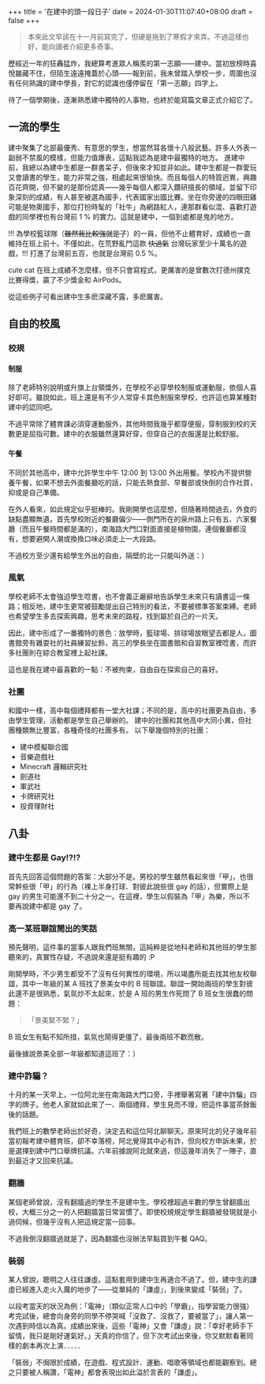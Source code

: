 +++
title = '在建中的頭一段日子'
date = 2024-01-30T11:07:40+08:00
draft = false
+++

> 本來此文早該在十一月前寫完了，但硬是拖到了寒假才來弄。不過這樣也好，能向讀者介紹更多奇事。

歷經近一年的狂轟猛炸，我總算考進眾人稱羨的第一志願——建中。當初放榜時喜悅雖藏不住，但陌生遠遠掩蓋於心頭——報到前，我未曾踏入學校一步，周圍也沒有任何熟識的建中學長，對它的認識也僅停留在「第一志願」四字上。

待了一個學期後，逐漸熟悉建中獨特的人事物，也終於能寫篇文章正式介紹它了。

## 一流的學生

建中聚集了北部最優秀、有意思的學生，想當然耳各懷十八般武藝。許多人外表一副弱不禁風的模樣，但能力值爆表，這點我認為是建中最獨特的地方。
進建中前，我總以為建中生都是一群書呆子，但後來才知並非如此。建中生都是一群愛玩又會讀書的學生，能力非常之強，相處起來很愉快。而且每個人的特質迥異，興趣百花齊開，但不變的是那份認真——幾乎每個人都深入鑽研擅長的領域，並留下印象深刻的成績，有人甚至被選為國手，代表國家出國比賽。坐在你旁邊的四眼田雞可能是物奧國手，那位打扮時髦的「社牛」為網路紅人，連那群看似混、喜歡打遊戲的同學裡也有台灣前 1 % 的實力。這就是建中，一個到處都是鬼的地方。

!!! 為學校籃球隊（~~雖然我比較強就是了~~）的一員，但他不止體育好，成績也一直維持在班上前十。不僅如此，在荒野亂鬥這款 ~~快過氣~~ 台灣玩家至少十萬名的遊戲，!!! 打進了台灣前五百，也就是台灣前 0.5 %。

cute cat 在班上成績不怎麼樣，但不只會寫程式，更厲害的是曾數次打德州撲克比賽得獎，贏了不少獎金和 AirPods。

從這些例子可看出建中生多麽深藏不露，多麽厲害。

## 自由的校風

### 校規

#### 制服

除了老師特別說明或升旗上台領獎外，在學校不必穿學校制服或運動服，依個人喜好即可。雖說如此，班上還是有不少人常穿卡其色制服來學校，也許這也算某種對建中的認同吧。

不過平常除了體育課必須穿運動服外，其他時間我幾乎都穿便服，穿制服到校的天數更是屈指可數。建中的衣服雖然還算好穿，但穿自己的衣服還是比較舒服。

#### 午餐

不同於其他高中，建中允許學生中午 12:00 到 13:00 外出用餐。學校內不提供營養午餐，如果不想去外面餐廳吃的話，只能去熱食部、早餐部或快倒的合作社買，抑或是自己準備。

在外人看來，如此規定似乎挺棒的。我剛開學也這麼想，但隨著時間過去，外食的缺點盡顯無遺。首先學校附近的餐廳偏少——側門所在的泉州路上只有五、六家餐廳（而且午餐時間都是滿的），南海路大門口對面直接是植物園，連個餐廳都沒有，想要避開人潮或換換口味必須走上一大段路。

不過校方至少還有給學生外出的自由，隔壁的北一只能叫外送：）

### 風氣

學校老師不太會強迫學生唸書，也不會義正嚴辭地告訴學生未來只有讀書這一條路；相反地，建中生更常被鼓勵提出自己特別的看法，不要被標準答案束縛。老師也希望學生多去探索興趣，思考未來的路程，找到屬於自己的一片天。

因此，建中形成了一番獨特的景色：放學時，籃球場、排球場放眼望去都是人，圖書館旁有雜耍社的社員練習扯鈴，高三的學長坐在圖書館和自習教室裡唸書，而許多社團則在綜合教室裡上起社課。

這也是我在建中最喜歡的一點：不被拘束，自由自在探索自己的喜好。

### 社團

和國中一樣，高中每個禮拜都有一堂大社課；不同的是，高中的社團更為自由，多由學生管理，活動都是學生自己舉辦的。
建中的社團和其他高中大同小異，但社團種類無比豐富，各種奇怪的社團多有。
以下舉幾個特別的社團：

- 建中模擬聯合國
- 音樂遊戲社
- Minecraft 邏輯研究社
- 劍道社
- 軍武社
- 卡牌研究社
- 投資理財社

## 八卦

### 建中生都是 Gay!?!?

首先先回答這個問題的答案：大部分不是。男校的學生雖然看起來很「甲」，也很常幹些很「甲」的行為（裸上半身打球、對彼此說些很 gay 的話），但實際上是 gay 的男生可能還不到二十分之一。在這裡，學生以假裝為「甲」為樂，所以不要再說建中都是 gay 了。

### 高一某班聯誼鬧出的笑話

預先聲明，這件事的當事人跟我們班無關，這純粹是從地科老師和其他班的學生那聽來的，真實性存疑，不過說來還是挺有趣的 :P

剛開學時，不少男生都受不了沒有任何異性的環境，所以竭盡所能去找其他友校聯誼，其中一年級的某 A 班找了景美女中的 B 班聯誼。聯誼一開始兩班的學生對彼此還不是很熟悉，氣氛炒不太起來，於是 A 班的男生作死問了 B 班女生很蠢的問題：

> 「景美緊不緊？」

B 班女生有點不知所措，氣氛也鬧得更僵了，最後兩班不歡而散。

最後據說景美全部一年級都知道這班了：）

### 建中詐騙？

十月的某一天早上，一位阿北坐在南海路大門口旁，手裡舉著寫著「建中詐騙」四字的牌子。他老人家就如此來了一、兩個禮拜，學生見而不理，把這件事當茶餘飯後的話題。

我們班上的數學老師出於好奇，決定去和這位阿北聊聊天。原來阿北的兒子幾年前當初報考建中體育班，卻不幸落榜，阿北覺得其中必有詐，但向校方申訴未果，於是選擇到建中門口舉牌抗議。六年前據說阿北就來過，但這幾年消失了一陣子，直到最近才又回來抗議。

### 翻牆

某個老師曾說，沒有翻牆過的學生不是建中生。學校裡超過半數的學生曾翻牆出校，大概三分之一的人把翻牆當日常習慣了。即使校規規定學生翻牆被發現就是小過伺候，但幾乎沒有人把這規定當一回事。

不過我倒沒翻牆過就是了，因為翻牆也沒辦法早點買到午餐 QAQ。

### 裝弱

某人曾說，聰明之人往往謙虛。這點套用到建中生再適合不過了。但，建中生的謙虛已經進入走火入魔的地步了——從單純的「謙虛」，到後來變成「裝弱」了。

以段考當天的狀況為例：「電神」（類似正常人口中的「學霸」，指學習能力很強）考完試後，總會向身旁的同學不停哭喊「沒救了、沒救了，要被當了」，讓人第一次遇到時信以為真。成績出來後，這些「電神」又會「謙虛」説：「幸好老師手下留情，我只是剛好運氣好。」天真的你信了，但下次考試出來後，你又默默看著同樣的劇本再次上演．．．．．

「裝弱」不侷限於成績，在遊戲、程式設計、運動、唱歌等領域也都能觀察到。總之只要被人稱讚，「電神」都會表現出如此溢於言表的「謙虛」。
